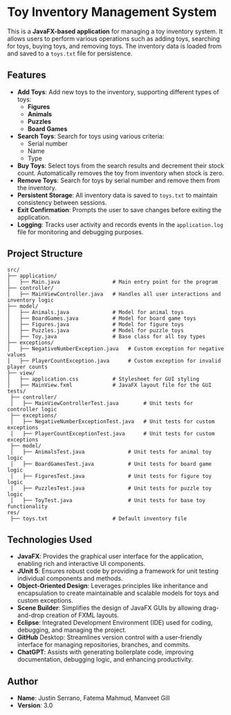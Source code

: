 # Toy Inventory Management System

This is a **JavaFX-based application** for managing a toy inventory system. It allows users to perform various operations such as adding toys, searching for toys, buying toys, and removing toys. The inventory data is loaded from and saved to a `toys.txt` file for persistence.

## Features

- **Add Toys**: Add new toys to the inventory, supporting different types of toys:
  - **Figures**
  - **Animals**
  - **Puzzles**
  - **Board Games**
- **Search Toys**: Search for toys using various criteria:
  - Serial number
  - Name
  - Type
- **Buy Toys**: Select toys from the search results and decrement their stock count. Automatically removes the toy from inventory when stock is zero.
- **Remove Toys**: Search for toys by serial number and remove them from the inventory.
- **Persistent Storage**: All inventory data is saved to `toys.txt` to maintain consistency between sessions.
- **Exit Confirmation**: Prompts the user to save changes before exiting the application.
- **Logging**: Tracks user activity and records events in the `application.log` file for monitoring and debugging purposes.

## Project Structure

```plaintext
src/
├── application/
│   ├── Main.java                 # Main entry point for the program
├── controller/
│   ├── MainViewController.java   # Handles all user interactions and inventory logic
├── model/
│   ├── Animals.java              # Model for animal toys
│   ├── BoardGames.java           # Model for board game toys
│   ├── Figures.java              # Model for figure toys
│   ├── Puzzles.java              # Model for puzzle toys
│   ├── Toy.java                  # Base class for all toy types
├── exceptions/
│   ├── NegativeNumberException.java   # Custom exception for negative values
│   ├── PlayerCountException.java      # Custom exception for invalid player counts
├── view/
│   ├── application.css           # Stylesheet for GUI styling
│   ├── MainView.fxml             # JavaFX layout file for the GUI
tests/
 ├── controller/
 │   ├── MainViewControllerTest.java        # Unit tests for controller logic
 ├── exceptions/
 │   ├── NegativeNumberExceptionTest.java   # Unit tests for custom exceptions
 │   ├── PlayerCountExceptionTest.java      # Unit tests for custom exceptions
 ├── model/
 │   ├── AnimalsTest.java              # Unit tests for animal toy logic
 │   ├── BoardGamesTest.java           # Unit tests for board game logic
 │   ├── FiguresTest.java              # Unit tests for figure toy logic
 │   ├── PuzzlesTest.java              # Unit tests for puzzle toy logic
 │   ├── ToyTest.java                  # Unit tests for base toy functionality
res/
 ├── toys.txt                     # Default inventory file

```

## Technologies Used
- **JavaFX**: Provides the graphical user interface for the application, enabling rich and interactive UI components.
- **JUnit 5**: Ensures robust code by providing a framework for unit testing individual components and methods.
- **Object-Oriented Design**: Leverages principles like inheritance and encapsulation to create maintainable and scalable models for toys and custom exceptions.
- **Scene Builder**: Simplifies the design of JavaFX GUIs by allowing drag-and-drop creation of FXML layouts.
- **Eclipse**: Integrated Development Environment (IDE) used for coding, debugging, and managing the project.
- **GitHub** Desktop: Streamlines version control with a user-friendly interface for managing repositories, branches, and commits.
- **ChatGPT**: Assists with generating boilerplate code, improving documentation, debugging logic, and enhancing productivity.

## Author
- **Name**: Justin Serrano, Fatema Mahmud, Manveet Gill
- **Version**: 3.0